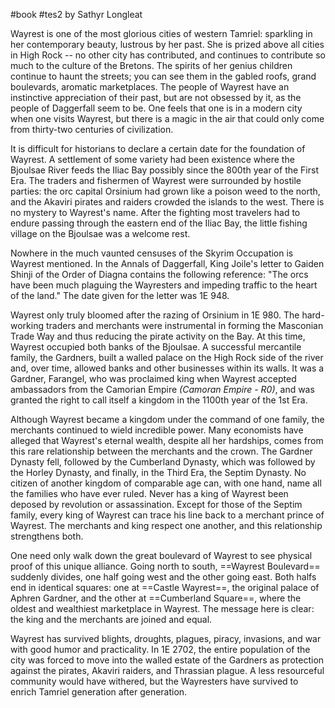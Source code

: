 #book #tes2
by Sathyr Longleat

Wayrest is one of the most glorious cities of western Tamriel: sparkling in her contemporary beauty, lustrous by her past. She is prized above all cities in High Rock -- no other city has contributed, and continues to contribute so much to the culture of the Bretons. The spirits of her genius children continue to haunt the streets; you can see them in the gabled roofs, grand boulevards, aromatic marketplaces. The people of Wayrest have an instinctive appreciation of their past, but are not obsessed by it, as the people of Daggerfall seem to be. One feels that one is in a modern city when one visits Wayrest, but there is a magic in the air that could only come from thirty-two centuries of civilization.

It is difficult for historians to declare a certain date for the foundation of Wayrest. A settlement of some variety had been existence where the Bjoulsae River feeds the Iliac Bay possibly since the 800th year of the First Era. The traders and fishermen of Wayrest were surrounded by hostile parties: the orc capital Orsinium had grown like a poison weed to the north, and the Akaviri pirates and raiders crowded the islands to the west. There is no mystery to Wayrest's name. After the fighting most travelers had to endure passing through the eastern end of the Iliac Bay, the little fishing village on the Bjoulsae was a welcome rest.

Nowhere in the much vaunted censuses of the Skyrim Occupation is Wayrest mentioned. In the Annals of Daggerfall, King Joile's letter to Gaiden Shinji of the Order of Diagna contains the following reference: "The orcs have been much plaguing the Wayresters and impeding traffic to the heart of the land." The date given for the letter was 1E 948.

Wayrest only truly bloomed after the razing of Orsinium in 1E 980. The hard-working traders and merchants were instrumental in forming the Masconian Trade Way and thus reducing the pirate activity on the Bay. At this time, Wayrest occupied both banks of the Bjoulsae. A successful mercantile family, the Gardners, built a walled palace on the High Rock side of the river and, over time, allowed banks and other businesses within its walls. It was a Gardner, Farangel, who was proclaimed king when Wayrest accepted ambassadors from the Camorian Empire *(Camoran Empire - R0)*, and was granted the right to call itself a kingdom in the 1100th year of the 1st Era.

Although Wayrest became a kingdom under the command of one family, the merchants continued to wield incredible power. Many economists have alleged that Wayrest's eternal wealth, despite all her hardships, comes from this rare relationship between the merchants and the crown. The Gardner Dynasty fell, followed by the Cumberland Dynasty, which was followed by the Horley Dynasty, and finally, in the Third Era, the Septim Dynasty. No citizen of another kingdom of comparable age can, with one hand, name all the families who have ever ruled. Never has a king of Wayrest been deposed by revolution or assassination. Except for those of the Septim family, every king of Wayrest can trace his line back to a merchant prince of Wayrest. The merchants and king respect one another, and this relationship strengthens both.

One need only walk down the great boulevard of Wayrest to see physical proof of this unique alliance. Going north to south, ==Wayrest Boulevard== suddenly divides, one half going west and the other going east. Both halfs end in identical squares: one at ==Castle Wayrest==, the original palace of Aphren Gardner, and the other at ==Cumberland Square==, where the oldest and wealthiest marketplace in Wayrest. The message here is clear: the king and the merchants are joined and equal.

Wayrest has survived blights, droughts, plagues, piracy, invasions, and war with good humor and practicality. In 1E 2702, the entire population of the city was forced to move into the walled estate of the Gardners as protection against the pirates, Akaviri raiders, and Thrassian plague. A less resourceful community would have withered, but the Wayresters have survived to enrich Tamriel generation after generation.